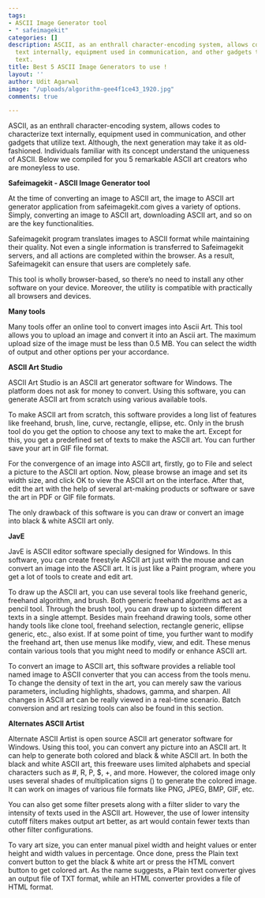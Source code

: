 ```yaml
---
tags:
- ASCII Image Generator tool
- " safeimagekit"
categories: []
description: ASCII, as an enthrall character-encoding system, allows codes to characterize
  text internally, equipment used in communication, and other gadgets that utilize
  text.
title: Best 5 ASCII Image Generators to use !
layout: ''
author: Udit Agarwal
image: "/uploads/algorithm-gee4f1ce43_1920.jpg"
comments: true

---
```

ASCII, as an enthrall character-encoding system, allows codes to characterize text internally, equipment used in communication, and other gadgets that utilize text. Although, the next generation may take it as old-fashioned. Individuals familiar with its concept understand the uniqueness of ASCII. Below we compiled for you 5 remarkable ASCII art creators who are moneyless to use.

**Safeimagekit - ASCII Image Generator tool**

At the time of converting an image to ASCII art, the image to ASCII art generator application from safeimagekit.com gives a variety of options. Simply, converting an image to ASCII art, downloading ASCII art, and so on are the key functionalities.

Safeimagekit program translates images to ASCII format while maintaining their quality. Not even a single information is transferred to Safeimagekit servers, and all actions are completed within the browser. As a result, Safeimagekit can ensure that users are completely safe.

This tool is wholly browser-based, so there’s no need to install any other software on your device. Moreover, the utility is compatible with practically all browsers and devices.

**Many tools**

Many tools offer an online tool to convert images into Ascii Art. This tool allows you to upload an image and convert it into an Ascii art. The maximum upload size of the image must be less than 0.5 MB. You can select the width of output and other options per your accordance.

**ASCII Art Studio**

ASCII Art Studio is an ASCII art generator software for Windows. The platform does not ask for money to convert. Using this software, you can generate ASCII art from scratch using various available tools.

To make ASCII art from scratch, this software provides a long list of features like freehand, brush, line, curve, rectangle, ellipse, etc. Only in the brush tool do you get the option to choose any text to make the art. Except for this, you get a predefined set of texts to make the ASCII art. You can further save your art in GIF file format.

For the convergence of an image into ASCII art, firstly, go to File and select a picture to the ASCII art option. Now, please browse an image and set its width size, and click OK to view the ASCII art on the interface. After that, edit the art with the help of several art-making products or software or save the art in PDF or GIF file formats.

The only drawback of this software is you can draw or convert an image into black & white ASCII art only.

**JavE**

JavE is ASCII editor software specially designed for Windows. In this software, you can create freestyle ASCII art just with the mouse and can convert an image into the ASCII art. It is just like a Paint program, where you get a lot of tools to create and edit art.

To draw up the ASCII art, you can use several tools like freehand generic, freehand algorithm, and brush. Both generic freehand algorithms act as a pencil tool. Through the brush tool, you can draw up to sixteen different texts in a single attempt. Besides main freehand drawing tools, some other handy tools like clone tool, freehand selection, rectangle generic, ellipse generic, etc., also exist. If at some point of time, you further want to modify the freehand art, then use menus like modify, view, and edit. These menus contain various tools that you might need to modify or enhance ASCII art.

To convert an image to ASCII art, this software provides a reliable tool named image to ASCII converter that you can access from the tools menu. To change the density of text in the art, you can merely saw the various parameters, including highlights, shadows, gamma, and sharpen. All changes in ASCII art can be really viewed in a real-time scenario. Batch conversion and art resizing tools can also be found in this section.

**Alternates ASCII Artist**

Alternate ASCII Artist is open source ASCII art generator software for Windows. Using this tool, you can convert any picture into an ASCII art. It can help to generate both colored and black & white ASCII art. In both the black and white ASCII art, this freeware uses limited alphabets and special characters such as #, R, P, $, +, and more. However, the colored image only uses several shades of multiplication signs () to generate the colored image. It can work on images of various file formats like PNG, JPEG, BMP, GIF, etc.

You can also get some filter presets along with a filter slider to vary the intensity of texts used in the ASCII art. However, the use of lower intensity cutoff filters makes output art better, as art would contain fewer texts than other filter configurations.

To vary art size, you can enter manual pixel width and height values or enter height and width values in percentage. Once done, press the Plain text convert button to get the black & white art or press the HTML convert button to get colored art. As the name suggests, a Plain text converter gives an output file of TXT format, while an HTML converter provides a file of HTML format.